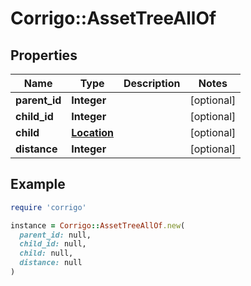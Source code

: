 # Corrigo::AssetTreeAllOf

## Properties

| Name | Type | Description | Notes |
| ---- | ---- | ----------- | ----- |
| **parent_id** | **Integer** |  | [optional] |
| **child_id** | **Integer** |  | [optional] |
| **child** | [**Location**](Location.md) |  | [optional] |
| **distance** | **Integer** |  | [optional] |

## Example

```ruby
require 'corrigo'

instance = Corrigo::AssetTreeAllOf.new(
  parent_id: null,
  child_id: null,
  child: null,
  distance: null
)
```

